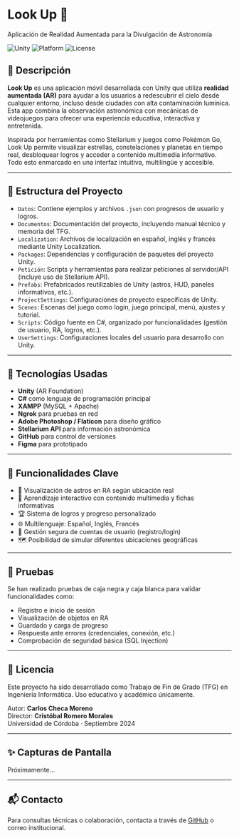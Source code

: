 # Look Up 🌌  
Aplicación de Realidad Aumentada para la Divulgación de Astronomía

![Unity](https://img.shields.io/badge/engine-Unity-000?logo=unity&logoColor=white)
![Platform](https://img.shields.io/badge/platform-Android-green)
![License](https://img.shields.io/badge/license-Educational-blue)

## 📱 Descripción

**Look Up** es una aplicación móvil desarrollada con Unity que utiliza **realidad aumentada (AR)** para ayudar a los usuarios a redescubrir el cielo desde cualquier entorno, incluso desde ciudades con alta contaminación lumínica. Esta app combina la observación astronómica con mecánicas de videojuegos para ofrecer una experiencia educativa, interactiva y entretenida.

Inspirada por herramientas como Stellarium y juegos como Pokémon Go, Look Up permite visualizar estrellas, constelaciones y planetas en tiempo real, desbloquear logros y acceder a contenido multimedia informativo. Todo esto enmarcado en una interfaz intuitiva, multilingüe y accesible.

---

## 🧩 Estructura del Proyecto

- `Datos`: Contiene ejemplos y archivos `.json` con progresos de usuario y logros.  
- `Documentos`: Documentación del proyecto, incluyendo manual técnico y memoria del TFG.  
- `Localization`: Archivos de localización en español, inglés y francés mediante Unity Localization.  
- `Packages`: Dependencias y configuración de paquetes del proyecto Unity.  
- `Petición`: Scripts y herramientas para realizar peticiones al servidor/API (incluye uso de Stellarium API).  
- `Prefabs`: Prefabricados reutilizables de Unity (astros, HUD, paneles informativos, etc.).  
- `ProjectSettings`: Configuraciones de proyecto específicas de Unity.  
- `Scenes`: Escenas del juego como login, juego principal, menú, ajustes y tutorial.  
- `Scripts`: Código fuente en C#, organizado por funcionalidades (gestión de usuario, RA, logros, etc.).  
- `UserSettings`: Configuraciones locales del usuario para desarrollo con Unity.

---

## 🔧 Tecnologías Usadas

- **Unity** (AR Foundation)
- **C#** como lenguaje de programación principal
- **XAMPP** (MySQL + Apache)
- **Ngrok** para pruebas en red
- **Adobe Photoshop / Flaticon** para diseño gráfico
- **Stellarium API** para información astronómica
- **GitHub** para control de versiones
- **Figma** para prototipado

---

## 🚀 Funcionalidades Clave

- 🔭 Visualización de astros en RA según ubicación real
- 🧠 Aprendizaje interactivo con contenido multimedia y fichas informativas
- 🏆 Sistema de logros y progreso personalizado
- 🌐 Multilenguaje: Español, Inglés, Francés
- 🔐 Gestión segura de cuentas de usuario (registro/login)
- 🗺️ Posibilidad de simular diferentes ubicaciones geográficas

---

## 🧪 Pruebas

Se han realizado pruebas de caja negra y caja blanca para validar funcionalidades como:
- Registro e inicio de sesión
- Visualización de objetos en RA
- Guardado y carga de progreso
- Respuesta ante errores (credenciales, conexión, etc.)
- Comprobación de seguridad básica (SQL Injection)

---

## 📄 Licencia

Este proyecto ha sido desarrollado como Trabajo de Fin de Grado (TFG) en Ingeniería Informática. Uso educativo y académico únicamente.

Autor: **Carlos Checa Moreno**  
Director: **Cristóbal Romero Morales**  
Universidad de Córdoba · Septiembre 2024

---

## ✨ Capturas de Pantalla

Próximamente...

---

## 📬 Contacto

Para consultas técnicas o colaboración, contacta a través de [GitHub](https://github.com/) o correo institucional.

